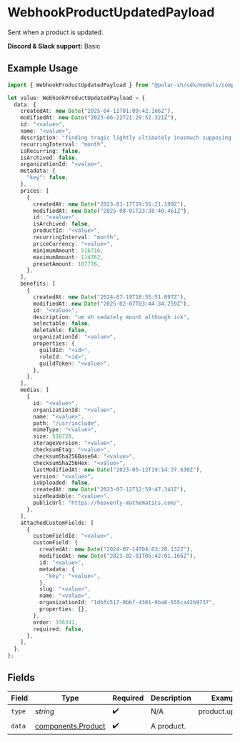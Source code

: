 # WebhookProductUpdatedPayload

Sent when a product is updated.

**Discord & Slack support:** Basic

## Example Usage

```typescript
import { WebhookProductUpdatedPayload } from "@polar-sh/sdk/models/components/webhookproductupdatedpayload.js";

let value: WebhookProductUpdatedPayload = {
  data: {
    createdAt: new Date("2025-04-11T01:09:42.166Z"),
    modifiedAt: new Date("2023-06-22T21:29:52.321Z"),
    id: "<value>",
    name: "<value>",
    description: "finding tragic lightly ultimately inasmuch supposing gah",
    recurringInterval: "month",
    isRecurring: false,
    isArchived: false,
    organizationId: "<value>",
    metadata: {
      "key": false,
    },
    prices: [
      {
        createdAt: new Date("2023-01-17T19:55:21.199Z"),
        modifiedAt: new Date("2025-08-01T23:38:40.461Z"),
        id: "<value>",
        isArchived: false,
        productId: "<value>",
        recurringInterval: "month",
        priceCurrency: "<value>",
        minimumAmount: 516716,
        maximumAmount: 114762,
        presetAmount: 107776,
      },
    ],
    benefits: [
      {
        createdAt: new Date("2024-07-19T18:55:51.097Z"),
        modifiedAt: new Date("2025-02-07T03:44:34.259Z"),
        id: "<value>",
        description: "um oh sedately mount although ick",
        selectable: false,
        deletable: false,
        organizationId: "<value>",
        properties: {
          guildId: "<id>",
          roleId: "<id>",
          guildToken: "<value>",
        },
      },
    ],
    medias: [
      {
        id: "<value>",
        organizationId: "<value>",
        name: "<value>",
        path: "/usr/include",
        mimeType: "<value>",
        size: 518728,
        storageVersion: "<value>",
        checksumEtag: "<value>",
        checksumSha256Base64: "<value>",
        checksumSha256Hex: "<value>",
        lastModifiedAt: new Date("2023-05-12T19:14:37.630Z"),
        version: "<value>",
        isUploaded: false,
        createdAt: new Date("2023-07-12T12:59:47.341Z"),
        sizeReadable: "<value>",
        publicUrl: "https://heavenly-mathematics.com/",
      },
    ],
    attachedCustomFields: [
      {
        customFieldId: "<value>",
        customField: {
          createdAt: new Date("2024-07-14T04:03:20.132Z"),
          modifiedAt: new Date("2023-02-01T05:42:01.166Z"),
          id: "<value>",
          metadata: {
            "key": "<value>",
          },
          slug: "<value>",
          name: "<value>",
          organizationId: "1dbfc517-0bbf-4301-9ba8-555ca42b9737",
          properties: {},
        },
        order: 376341,
        required: false,
      },
    ],
  },
};
```

## Fields

| Field                                                    | Type                                                     | Required                                                 | Description                                              | Example                                                  |
| -------------------------------------------------------- | -------------------------------------------------------- | -------------------------------------------------------- | -------------------------------------------------------- | -------------------------------------------------------- |
| `type`                                                   | *string*                                                 | :heavy_check_mark:                                       | N/A                                                      | product.updated                                          |
| `data`                                                   | [components.Product](../../models/components/product.md) | :heavy_check_mark:                                       | A product.                                               |                                                          |